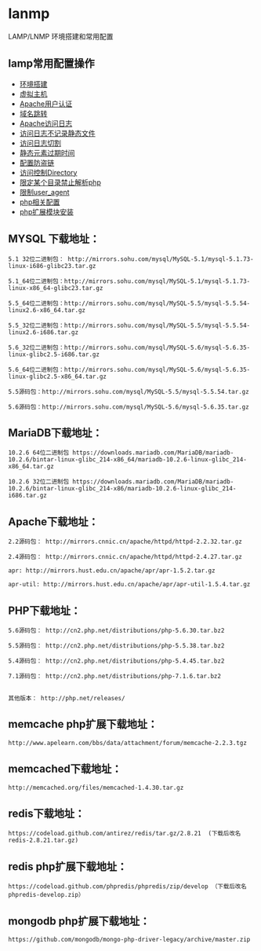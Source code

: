 # lanmp
LAMP/LNMP 环境搭建和常用配置


## lamp常用配置操作

* [环境搭建](0-lamp.md)
* [虚拟主机](1-apache-enable-virtual-host.md)
* [Apache用户认证](2-user-authentication.md)
* [域名跳转](3-domain-redirect.md)
* [Apache访问日志](4-apache-log.md)
* [访问日志不记录静态文件](5-dont-log-static-resources.md)
* [访问日志切割](6-log-rotate.md)
* [静态元素过期时间](7-static-resources-expire.md)
* [配置防盗链](8-referer-restriction.md)
* [访问控制Directory](9-access-restriction.md)
* [限定某个目录禁止解析php](10-do-not-execute-php.md)
* [限制user_agent](11-user-agent-restriction.md)
* [php相关配置](12-php-related-config.md)
* [php扩展模块安装](13-php-extension.md)


## MYSQL 下载地址：

```
5.1 32位二进制包： http://mirrors.sohu.com/mysql/MySQL-5.1/mysql-5.1.73-linux-i686-glibc23.tar.gz

5.1_64位二进制包：http://mirrors.sohu.com/mysql/MySQL-5.1/mysql-5.1.73-linux-x86_64-glibc23.tar.gz

5.5_64位二进制包：http://mirrors.sohu.com/mysql/MySQL-5.5/mysql-5.5.54-linux2.6-x86_64.tar.gz    

5.5_32位二进制包：http://mirrors.sohu.com/mysql/MySQL-5.5/mysql-5.5.54-linux2.6-i686.tar.gz

5.6_32位二进制包：http://mirrors.sohu.com/mysql/MySQL-5.6/mysql-5.6.35-linux-glibc2.5-i686.tar.gz

5.6_64位二进制包：http://mirrors.sohu.com/mysql/MySQL-5.6/mysql-5.6.35-linux-glibc2.5-x86_64.tar.gz

5.5源码包：http://mirrors.sohu.com/mysql/MySQL-5.5/mysql-5.5.54.tar.gz

5.6源码包：http://mirrors.sohu.com/mysql/MySQL-5.6/mysql-5.6.35.tar.gz 
```


## MariaDB下载地址：

```
10.2.6 64位二进制包 https://downloads.mariadb.com/MariaDB/mariadb-10.2.6/bintar-linux-glibc_214-x86_64/mariadb-10.2.6-linux-glibc_214-x86_64.tar.gz

10.2.6 32位二进制包 https://downloads.mariadb.com/MariaDB/mariadb-10.2.6/bintar-linux-glibc_214-x86/mariadb-10.2.6-linux-glibc_214-i686.tar.gz
```


## Apache下载地址：

```
2.2源码包： http://mirrors.cnnic.cn/apache/httpd/httpd-2.2.32.tar.gz

2.4源码包： http://mirrors.cnnic.cn/apache/httpd/httpd-2.4.27.tar.gz

apr: http://mirrors.hust.edu.cn/apache/apr/apr-1.5.2.tar.gz

apr-util: http://mirrors.hust.edu.cn/apache/apr/apr-util-1.5.4.tar.gz 
```


## PHP下载地址：

```
5.6源码包： http://cn2.php.net/distributions/php-5.6.30.tar.bz2

5.5源码包： http://cn2.php.net/distributions/php-5.5.38.tar.bz2

5.4源码包： http://cn2.php.net/distributions/php-5.4.45.tar.bz2

7.1源码包： http://cn2.php.net/distributions/php-7.1.6.tar.bz2


其他版本： http://php.net/releases/
```


## memcache php扩展下载地址：

```
http://www.apelearn.com/bbs/data/attachment/forum/memcache-2.2.3.tgz
```


## memcached下载地址：

```
http://memcached.org/files/memcached-1.4.30.tar.gz
```


## redis下载地址：

```
https://codeload.github.com/antirez/redis/tar.gz/2.8.21  (下载后改名redis-2.8.21.tar.gz)
```


## redis php扩展下载地址：

```
https://codeload.github.com/phpredis/phpredis/zip/develop （下载后改名phpredis-develop.zip）
```


## mongodb php扩展下载地址：

```
https://github.com/mongodb/mongo-php-driver-legacy/archive/master.zip
```